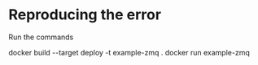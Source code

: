 # Reproducing the error


Run the commands

docker build --target deploy -t example-zmq .
docker run example-zmq